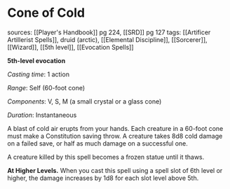 # Cone of Cold
sources: [[Player's Handbook]] pg 224, [[SRD]] pg 127
tags: [[Artificer Artillerist Spells]], druid (arctic), [[Elemental Discipline]], [[Sorcerer]], [[Wizard]], [[5th level]], [[Evocation Spells]]

**5th-level evocation**

*Casting time*: 1 action

*Range*: Self (60-foot cone)

*Components*: V, S, M (a small crystal or a glass cone)

*Duration*: Instantaneous

A blast of cold air erupts from your hands. Each creature in a 60-foot cone must make a Constitution saving throw. A creature takes 8d8 cold damage on a failed save, or half as much damage on a successful one.

A creature killed by this spell becomes a frozen statue until it thaws.

**At Higher Levels.** When you cast this spell using a spell slot of 6th level or higher, the damage increases by 1d8 for each slot level above 5th.
